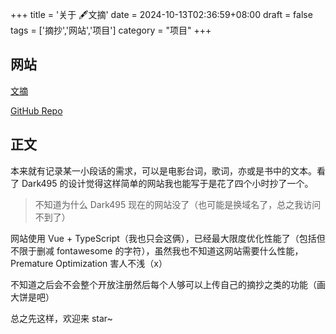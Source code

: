 +++
title = '关于 🖋️文摘'
date = 2024-10-13T02:36:59+08:00
draft = false
tags = ['摘抄','网站','项目']
category = "项目"
+++
## 网站
[文摘](https://excerpt.shikoch.in)

[GitHub Repo](https://github.com/Shikochin/excerpt.shikoch.in)

## 正文

本来就有记录某一小段话的需求，可以是电影台词，歌词，亦或是书中的文本。看了 Dark495 的设计觉得这样简单的网站我也能写于是花了四个小时抄了一个。

> 不知道为什么 Dark495 现在的网站没了（也可能是换域名了，总之我访问不到了）

网站使用 Vue + TypeScript（我也只会这俩），已经最大限度优化性能了（包括但不限于删减 fontawesome 的字符），虽然我也不知道这网站需要什么性能，Premature Optimization 害人不浅（x）

不知道之后会不会整个开放注册然后每个人够可以上传自己的摘抄之类的功能（画大饼是吧）

总之先这样，欢迎来 star~

